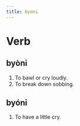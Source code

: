 ```yaml
---
title: byoni
---
```


Verb
================================

byòni
----------------

1. To bawl or cry loudly.
2. To break down sobbing.

byóni
----------------

1. To have a little cry.
